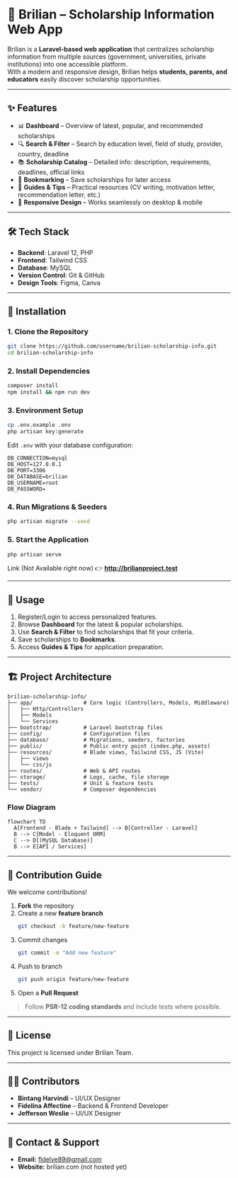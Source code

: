 # 📘 Brilian – Scholarship Information Web App

Brilian is a **Laravel-based web application** that centralizes scholarship information from multiple sources (government, universities, private institutions) into one accessible platform.  
With a modern and responsive design, Brilian helps **students, parents, and educators** easily discover scholarship opportunities.

---

## ✨ Features
- 📊 **Dashboard** – Overview of latest, popular, and recommended scholarships  
- 🔍 **Search & Filter** – Search by education level, field of study, provider, country, deadline  
- 📚 **Scholarship Catalog** – Detailed info: description, requirements, deadlines, official links  
- 📌 **Bookmarking** – Save scholarships for later access  
- 📖 **Guides & Tips** – Practical resources (CV writing, motivation letter, recommendation letter, etc.)  
- 📱 **Responsive Design** – Works seamlessly on desktop & mobile  

---

## 🛠️ Tech Stack
- **Backend**: Laravel 12, PHP
- **Frontend**: Tailwind CSS  
- **Database**: MySQL  
- **Version Control**: Git & GitHub  
- **Design Tools**: Figma, Canva  

---

## 🚀 Installation

### 1. Clone the Repository
```bash
git clone https://github.com/username/brilian-scholarship-info.git
cd brilian-scholarship-info
```

### 2. Install Dependencies
```bash
composer install
npm install && npm run dev
```

### 3. Environment Setup
```bash
cp .env.example .env
php artisan key:generate
```

Edit `.env` with your database configuration:
```env
DB_CONNECTION=mysql
DB_HOST=127.0.0.1
DB_PORT=3306
DB_DATABASE=brilian
DB_USERNAME=root
DB_PASSWORD=
```

### 4. Run Migrations & Seeders
```bash
php artisan migrate --seed
```

### 5. Start the Application
```bash
php artisan serve
```

Link (Not Available right now)
👉 **http://brilianproject.test**

---

## 📖 Usage
1. Register/Login to access personalized features.  
2. Browse **Dashboard** for the latest & popular scholarships.  
3. Use **Search & Filter** to find scholarships that fit your criteria.  
4. Save scholarships to **Bookmarks**.  
5. Access **Guides & Tips** for application preparation.  

---

## 🏗️ Project Architecture

```
brilian-scholarship-info/
├── app/                # Core logic (Controllers, Models, Middleware)
│   ├── Http/Controllers
│   ├── Models
│   └── Services
├── bootstrap/          # Laravel bootstrap files
├── config/             # Configuration files
├── database/           # Migrations, seeders, factories
├── public/             # Public entry point (index.php, assets)
├── resources/          # Blade views, Tailwind CSS, JS (Vite)
│   ├── views
│   └── css/js
├── routes/             # Web & API routes
├── storage/            # Logs, cache, file storage
├── tests/              # Unit & feature tests
└── vendor/             # Composer dependencies
```

### Flow Diagram
```mermaid
flowchart TD
  A[Frontend - Blade + Tailwind] --> B[Controller - Laravel]
  B --> C[Model - Eloquent ORM]
  C --> D[(MySQL Database)]
  B --> E[API / Services]
```

---

## 🤝 Contribution Guide
We welcome contributions!  

1. **Fork** the repository  
2. Create a new **feature branch**  
   ```bash
   git checkout -b feature/new-feature
   ```
3. Commit changes  
   ```bash
   git commit -m "Add new feature"
   ```
4. Push to branch  
   ```bash
   git push origin feature/new-feature
   ```
5. Open a **Pull Request**  

> Follow **PSR-12 coding standards** and include tests where possible.

---

## 📜 License
This project is licensed under Brilian Team.

---

## 👨‍💻 Contributors
- **Bintang Harvindi** – UI/UX Designer  
- **Fidelina Affectine** – Backend & Frontend Developer  
- **Jefferson Weslie** – UI/UX Designer  

---

## 📌 Contact & Support
- **Email:** fldelve89@gmail.com
- **Website:** brilian.com (not hosted yet)
